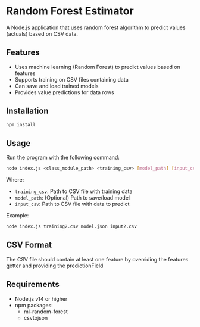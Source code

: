 # Random Forest Estimator

A Node.js application that uses random forest algorithm to predict values (actuals) based on CSV data.

## Features

- Uses machine learning (Random Forest) to predict values based on features
- Supports training on CSV files containing data
- Can save and load trained models
- Provides value predictions for data rows

## Installation

```bash
npm install
```

## Usage

Run the program with the following command:

```bash
node index.js <class_module_path> <training_csv> [model_path] [input_csv]
```

Where:
- `training_csv`: Path to CSV file with training data
- `model_path`: (Optional) Path to save/load model
- `input_csv`: Path to CSV file with data to predict

Example:
```bash
node index.js training2.csv model.json input2.csv
```

## CSV Format

The CSV file should contain at least one feature by overriding the features getter and providing the predictionField

## Requirements

- Node.js v14 or higher
- npm packages:
  - ml-random-forest
  - csvtojson
